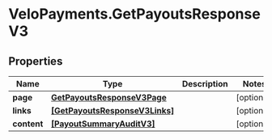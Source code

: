 # VeloPayments.GetPayoutsResponseV3

## Properties

Name | Type | Description | Notes
------------ | ------------- | ------------- | -------------
**page** | [**GetPayoutsResponseV3Page**](GetPayoutsResponseV3Page.md) |  | [optional] 
**links** | [**[GetPayoutsResponseV3Links]**](GetPayoutsResponseV3Links.md) |  | [optional] 
**content** | [**[PayoutSummaryAuditV3]**](PayoutSummaryAuditV3.md) |  | [optional] 


